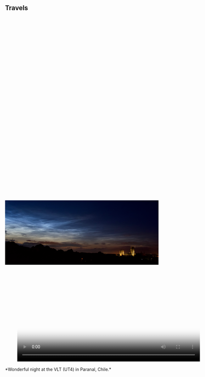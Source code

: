 ## Travels
<html lang="zh">
<head>
    <meta charset="UTF-8">
    <meta name="viewport" content="width=device-width, initial-scale=1.0">
    <title>多个地点的 Leaflet 地图</title>
    <!-- 引入 Leaflet CSS 文件 -->
    <link rel="stylesheet" href="https://unpkg.com/leaflet@1.9.4/dist/leaflet.css"
     integrity="sha256-p4NxAoJBhIIN+hmNHrzRCf9tD/miZyoHS5obTRR9BMY=" crossorigin=""/>
    <style>
        #map { 
            height: 600px; 
            width: 100%; 
        }
    </style>
</head>
<body>
    <div id="map"></div>
    <script src="https://unpkg.com/leaflet@1.9.4/dist/leaflet.js"
     integrity="sha256-20nQCchB9co0qIjJZRGuk2/Z9VM+kNiyxNV1lvTlZBo=" crossorigin=""></script>
    <script>
        // 将地图视角设置为覆盖东亚和日本的区域
        var map = L.map('map').setView([34.0, 130.0], 5); // 视角覆盖中国东部和日本
        // 添加 OpenStreetMap 瓦片层
        L.tileLayer('https://tile.openstreetmap.org/{z}/{x}/{y}.png', {
            maxZoom: 19,
            attribution: '&copy; <a href="http://www.openstreetmap.org/copyright">OpenStreetMap</a>'
        }).addTo(map);
        // 定义多个城市的坐标
        var cities = [
            {name: "北京", coords: [39.9042, 116.4074]},
            {name: "上海", coords: [31.2304, 121.4737]},
            {name: "阳泉", coords: [37.8567, 113.5805]},
            {name: "太原", coords: [37.8706, 112.5489]},
            {name: "石家庄", coords: [38.0428, 114.5149]},
            {name: "首尔", coords: [37.5665, 126.9780]},
            {name: "东京", coords: [35.6762, 139.6503]},
            {name: "苏州", coords: [31.2983, 120.5832]},
            {name: "成都", coords: [30.5728, 104.0668]},
            {name: "广州", coords: [23.1291, 113.2644]},
            {name: "济州", coords: [33.4996, 126.5312]}, 
            {name: "横滨", coords: [35.4437, 139.6380]},
            {name: "忻州", coords: [38.4167, 112.7342]},
            {name: "运城", coords: [35.0263, 111.0075]},
            {name: "南京", coords: [32.0603, 118.7969]},
            {name: "青岛", coords: [36.0671, 120.3826]},
            {name: "济南", coords: [36.6512, 117.1201]},
            {name: "天津", coords: [39.3434, 117.3616]},
            {name: "合肥", coords: [31.8206, 117.2290]},
            {name: "长沙", coords: [28.2282, 112.9388]},
            {name: "武汉", coords: [30.5928, 114.3055]},
            {name: "西归浦", coords: [33.2520, 126.5616]},
            {name: "阿坝", coords: [32.9024, 101.7452]},
            {name: "仁川", coords: [37.4563, 126.7052]},
            {name: "坡州", coords: [37.7600, 126.7747]},
            {name: "杭州", coords: [30.2741, 120.1551]},
            {name: "晋中", coords: [37.6934, 112.7335]},
            {name: "临汾", coords: [36.0882, 111.5184]},
            {name: "西安", coords: [34.3416, 108.9398]},
            {name: "舟山", coords: [29.9853, 122.2072]},
            {name: "长治", coords: [36.1954, 113.1163]},
            {name: "晋城", coords: [35.4907, 112.8513]},
            {name: "巢湖", coords: [31.6005, 117.8742]},
            {name: "焦作", coords: [35.2159, 113.2418]},
            {name: "开封", coords: [34.7972, 114.3075]},
            {name: "潍坊", coords: [36.7069, 119.1618]},
            {name: "泰安", coords: [36.1999, 117.0887]},
            {name: "衡水", coords: [37.7389, 115.6705]},
            {name: "保定", coords: [38.8739, 115.4646]},
            {name: "千叶", coords: [35.6073, 140.1063]},
            {name: "渭南", coords: [34.4997, 109.5083]},
            {name: "咸阳", coords: [34.3296, 108.7093]}
        ];
        // 循环添加每个城市的标记和弹窗
        cities.forEach(function(city) {
            var marker = L.marker(city.coords).addTo(map);
            marker.bindPopup("<b>" + city.name + "</b><br>这是 " + city.name + " 的位置。");
        });
    </script>
</body>
</html>


</html>

<div class="gallery" id="gallery-1">
  <a href="Durham_clouds.jpg" data-lightbox="mygallery" data-title="Noctilucent clouds over the Durham Cathedral"><img src="Durham_clouds.jpg" alt="Noctilucent clouds" width="1200"></a>
<!-- blank line -->
<figure class="video_container">
  <video controls="true" width="600" allowfullscreen="true" poster="path/to/poster_image.png">
    <source src="0501night_UT4_1080p.mov" type="video/mp4">
  </video>
</figure>
*Wonderful night at the VLT (UT4) in Paranal, Chile.*